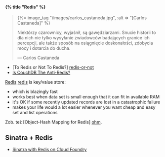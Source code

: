 #### {% title "Redis" %}

<blockquote>
 {%= image_tag "/images/carlos_castaneda.jpg", :alt => "[Carlos Castaneda]" %}
 <p>
  Niektórzy czarownicy, wyjaśnił, są gawędziarzami.
  Snucie historii to dla nich nie tylko wysyłanie
  zwiadowców badających granice ich percepcji,
  ale także sposób na osiągnięcie doskonałości,
  zdobycia mocy i dotarcia do ducha.
 </p>
 <p class="author">— Carlos Castaneda</p><!-- Potęga milczenia, p. 126 -->
</blockquote>

* [To Redis or Not To Redis?] [redis-or-not]
* [Is CouchDB The Anti-Redis?](http://ai.mee.nu/is_couchdb_the_anti-redis?utm_source=NoSQL+Weekly+List&utm_campaign=92fe997cef-NoSQL_Weekly_Issue_37_Aug_11_2011&utm_medium=email)

[Redis] [redis] is key/value store:

* which is blazingly fast
* works best when data set is small enough that it can fit in available RAM
* it's OK if some recently updated records are lost in a catastrophic failure
* makes your life would a lot easier whenever you want cheap and easy
  set and list operations

Zob. też [Object-Hash Mapping for Redis] [ohm].


## Sinatra + Redis

* [Sinatra with Redis on Cloud Foundry](http://nosql.mypopescu.com/post/5929530437/sinatra-with-redis-on-cloud-foundry)


[redis]: http://www.engineyard.com/blog/2009/key-value-stores-for-ruby-part-4-to-redis-or-not-to-redis/ "Redis or not…"
[ohm]: http://ohm.keyvalue.org/ "Object-Hash Mapping for Redis"
[redis-or-not]: http://www.engineyard.com/blog/2009/key-value-stores-for-ruby-part-4-to-redis-or-not-to-redis/ "Redis orn not…"
